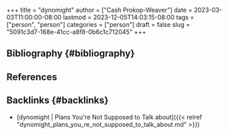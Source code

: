 +++
title = "dynomight"
author = ["Cash Prokop-Weaver"]
date = 2023-03-03T11:00:00-08:00
lastmod = 2023-12-05T14:03:15-08:00
tags = ["person", "person"]
categories = ["person"]
draft = false
slug = "5091c3d7-168e-41cc-a8f8-0b6c1c712045"
+++

## Bibliography {#bibliography}

## References

<style>.csl-entry{text-indent: -1.5em; margin-left: 1.5em;}</style><div class="csl-bib-body">
</div>


## Backlinks {#backlinks}

-   [dynomight | Plans You're Not Supposed to Talk about]({{< relref "dynomight_plans_you_re_not_supposed_to_talk_about.md" >}})
